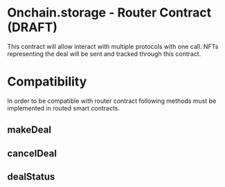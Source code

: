 # Onchain.storage - Router Contract (DRAFT)

This contract will allow interact with multiple protocols with one call. NFTs representing the deal will be sent and tracked through this contract.

# Compatibility

In order to be compatible with router contract following methods must be implemented in routed smart contracts.

## makeDeal

## cancelDeal

## dealStatus